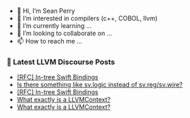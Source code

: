- 👋 Hi, I’m Sean Perry
- 👀 I’m interested in compilers (c++, COBOL, llvm)
- 🌱 I’m currently learning ...
- 💞️ I’m looking to collaborate on ...
- 📫 How to reach me ...

<!---
s66perry/s66perry is a ✨ special ✨ repository because its `README.md` (this file) appears on your GitHub profile.
You can click the Preview link to take a look at your changes.
--->
### 📕 Latest LLVM Discourse Posts

<!-- DISCOURSE-LLVM:START -->
- [[RFC] In-tree Swift Bindings](https://discourse.llvm.org/t/rfc-in-tree-swift-bindings/63562#post_2)
- [Is there something like sv.logic instead of sv.reg/sv.wire?](https://discourse.llvm.org/t/is-there-something-like-sv-logic-instead-of-sv-reg-sv-wire/5006#post_6)
- [[RFC] In-tree Swift Bindings](https://discourse.llvm.org/t/rfc-in-tree-swift-bindings/63562#post_1)
- [What exactly is a LLVMContext?](https://discourse.llvm.org/t/what-exactly-is-a-llvmcontext/63544#post_6)
- [What exactly is a LLVMContext?](https://discourse.llvm.org/t/what-exactly-is-a-llvmcontext/63544#post_5)
<!-- DISCOURSE-LLVM:END -->
